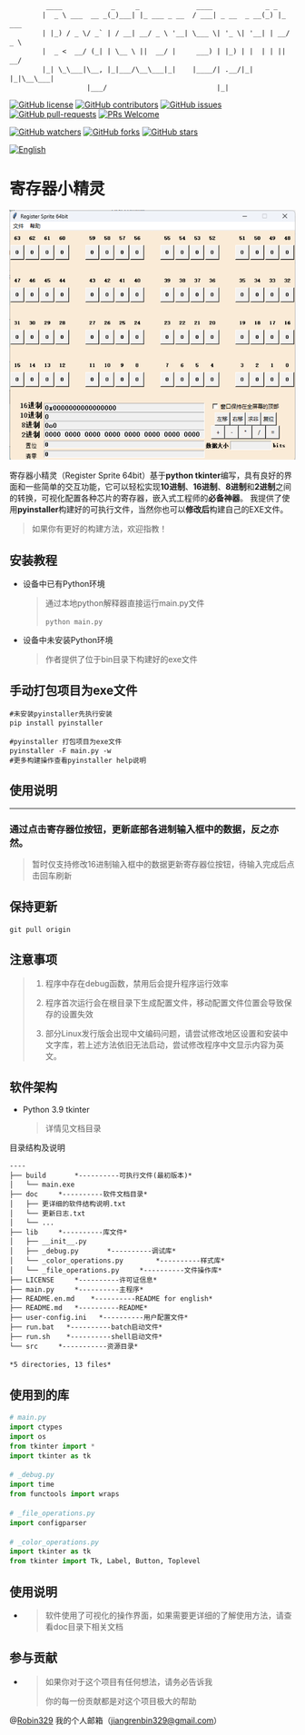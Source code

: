 ```shell script
         ____            _     _              ____             _ _
        |  _ \ ___  __ _(_)___| |_ ___ _ __  / ___| _ __  _ __(_) |_ ___
        | |_) / _ \/ _` | / __| __/ _ \ '__| \___ \| '_ \| '__| | __/ _ \
        |  _ <  __/ (_| | \__ \ ||  __/ |     ___) | |_) | |  | | ||  __/
        |_| \_\___|\__, |_|___/\__\___|_|    |____/| .__/|_|  |_|\__\___|
                   |___/                           |_|
```

[![GitHub license](https://img.shields.io/github/license/Robin329/register_sprite_64bit.svg)](https://github.com/Robin329/register_sprite_64bit/blob/master/LICENSE)
[![GitHub contributors](https://img.shields.io/github/contributors/Robin329/register_sprite_64bit.svg)](https://GitHub.com/Robin329/register_sprite_64bit/graphs/contributors/)
[![GitHub issues](https://img.shields.io/github/issues/Robin329/register_sprite_64bit.svg)](https://GitHub.com/Robin329/register_sprite_64bit/issues/)
[![GitHub pull-requests](https://img.shields.io/github/issues-pr/Robin329/register_sprite_64bit.svg)](https://GitHub.com/Robin329/register_sprite_64bit/pulls/)
[![PRs Welcome](https://img.shields.io/badge/PRs-welcome-brightgreen.svg?style=flat-square)](http://makeapullrequest.com)

[![GitHub watchers](https://img.shields.io/github/watchers/Robin329/register_sprite_64bit.svg?style=social&label=Watch)](https://GitHub.com/Robin329/register_sprite_64bit/watchers/)
[![GitHub forks](https://img.shields.io/github/forks/Robin329/register_sprite_64bit.svg?style=social&label=Fork)](https://GitHub.com/Robin329/register_sprite_64bit/network/)
[![GitHub stars](https://img.shields.io/github/stars/Robin329/register_sprite_64bit.svg?style=social&label=Star)](https://GitHub.com/Robin329/register_sprite_64bit/stargazers/)

[![English](https://img.shields.io/badge/-English-yellow)](README.en.md)


# **寄存器小精灵**

![Register sprite 64bit](./img/pic.png)

寄存器小精灵（Register Sprite 64bit）基于**python tkinter**编写，具有良好的界面和一些简单的交互功能，它可以轻松实现**10进制**、**16进制**、**8进制**和**2进制**之间的转换，可视化配置各种芯片的寄存器，嵌入式工程师的**必备神器**。
我提供了使用**pyinstaller**构建好的可执行文件，当然你也可以**修改后**构建自己的EXE文件。

> 如果你有更好的构建方法，欢迎指教！

安装教程
----

* 设备中已有Python环境

    > 通过本地python解释器直接运行main.py文件
    >
    > `python main.py `

* 设备中未安装Python环境

    > 作者提供了位于bin目录下构建好的exe文件

手动打包项目为exe文件
----
```shell
#未安装pyinstaller先执行安装
pip install pyinstaller

#pyinstaller 打包项目为exe文件
pyinstaller -F main.py -w
#更多构建操作查看pyinstaller help说明
```


使用说明
----
----
### 通过点击寄存器位按钮，更新底部各进制输入框中的数据，反之亦然。
> 暂时仅支持修改16进制输入框中的数据更新寄存器位按钮，待输入完成后点击回车刷新

保持更新
----

```shell
git pull origin
```

注意事项
----
> 1. 程序中存在debug函数，禁用后会提升程序运行效率
>
> 2. 程序首次运行会在根目录下生成配置文件，移动配置文件位置会导致保存的设置失效
>
> 3. 部分Linux发行版会出现中文编码问题，请尝试修改地区设置和安装中文字库，若上述方法依旧无法启动，尝试修改程序中文显示内容为英文。

软件架构
----
* Python 3.9 tkinter

  > 详情见文档目录

目录结构及说明
```shell
----
├── build		*----------可执行文件(最初版本)*
│   └── main.exe
├── doc		*----------软件文档目录*
│   ├── 更详细的软件结构说明.txt
│   └── 更新日志.txt
│   └── ...
├── lib		*----------库文件*
│   ├── __init__.py
│   ├── _debug.py		*----------调试库*
│   └── _color_operations.py		*----------样式库*
│   └── _file_operations.py		*----------文件操作库*
├── LICENSE		*----------许可证信息*
├── main.py		*----------主程序*
├── README.en.md	*----------README for english*
├── README.md	*----------README*
├── user-config.ini	  *----------用户配置文件*
├── run.bat	  *----------batch启动文件*
├── run.sh	  *----------shell启动文件*
└── src		*-----------资源目录*

*5 directories, 13 files*
```
使用到的库
-----
```python
# main.py
import ctypes
import os
from tkinter import *
import tkinter as tk

# _debug.py
import time
from functools import wraps

# _file_operations.py
import configparser

# _color_operations.py
import tkinter as tk
from tkinter import Tk, Label, Button, Toplevel
```

使用说明
----
* > 软件使用了可视化的操作界面，如果需要更详细的了解使用方法，请查看doc目录下相关文档

参与贡献
----
* > 如果你对于这个项目有任何想法，请务必告诉我
  >
  > 你的每一份贡献都是对这个项目极大的帮助


@[Robin329](https://github.com/Robin329/)
我的个人邮箱（jiangrenbin329@gmail.com）
